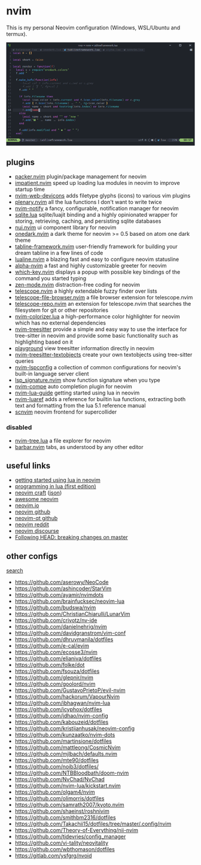 # nvim

This is my personal Neovim configuration (Windows, WSL/Ubuntu and termux).

![screenshot](/assets/nvim.png)

## plugins

- [packer.nvim](https://github.com/wbthomason/packer.nvim) plugin/package management for neovim
- [impatient.nvim](https://github.com/lewis6991/impatient.nvim) speed up loading lua modules in neovim to improve startup time
- [nvim-web-devicons](https://github.com/kyazdani42/nvim-web-devicons) adds filetype glyphs (icons) to various vim plugins
- [plenary.nvim](https://github.com/nvim-lua/plenary.nvim) all the lua functions I don't want to write twice
- [nvim-notify](https://github.com/rcarriga/nvim-notify) a fancy, configurable, notification manager for neovim
- [sqlite.lua](https://github.com/tami5/sqlite.lua) sqlite/luajit binding and a highly opinionated wrapper for storing, retrieving, caching, and persisting sqlite databases
- [nui.nvim](https://github.com/MunifTanjim/nui.nvim) ui component library for neovim
- [onedark.nvim](https://github.com/navarasu/onedark.nvim) a dark theme for neovim >= 0.5 based on atom one dark theme
- [tabline-framework.nvim](https://github.com/rafcamlet/tabline-framework.nvim) user-friendly framework for building your dream tabline in a few lines of code
- [lualine.nvim](https://github.com/nvim-lualine/lualine.nvim) a blazing fast and easy to configure neovim statusline
- [alpha-nvim](https://github.com/goolord/alpha-nvim) a fast and highly customizable greeter for neovim
- [which-key.nvim](https://github.com/folke/which-key.nvim) displays a popup with possible key bindings of the command you started typing
- [zen-mode.nvim](https://github.com/folke/zen-mode.nvim) distraction-free coding for neovim
- [telescope.nvim](https://github.com/nvim-telescope/telescope.nvim) a highly extendable fuzzy finder over lists
- [telescope-file-browser.nvim](https://github.com/nvim-telescope/telescope-file-browser.nvim) a file browser extension for telescope.nvim
- [telescope-repo.nvim](https://github.com/cljoly/telescope-repo.nvim) an extension for telescope.nvim that searches the filesystem for git or other repositories
- [nvim-colorizer.lua](https://github.com/norcalli/nvim-colorizer.lua) a high-performance color highlighter for neovim which has no external dependencies
- [nvim-treesitter](https://github.com/nvim-treesitter/nvim-treesitter) provide a simple and easy way to use the interface for tree-sitter in neovim and provide some basic functionality such as highlighting based on it
- [playground](https://github.com/nvim-treesitter/playground) view treesitter information directly in neovim
- [nvim-treesitter-textobjects](https://github.com/nvim-treesitter/nvim-treesitter-textobjects) create your own textobjects using tree-sitter queries
- [nvim-lspconfig](https://github.com/neovim/nvim-lspconfig) a collection of common configurations for neovim's built-in language server client
- [lsp_signature.nvim](https://github.com/ray-x/lsp_signature.nvim) show function signature when you type
- [nvim-compe](https://github.com/hrsh7th/nvim-compe) auto completion plugin for neovim
- [nvim-lua-guide](https://github.com/nanotee/nvim-lua-guide) getting started using lua in neovim
- [nvim-luaref](https://github.com/milisims/nvim-luaref) adds a reference for builtin lua functions, extracting both text and formatting from the lua 5.1 reference manual
- [scnvim](https://github.com/davidgranstrom/scnvim) neovim frontend for supercollider

### disabled

- [nvim-tree.lua](https://github.com/kyazdani42/nvim-tree.lua) a file explorer for neovim
- [barbar.nvim](https://github.com/romgrk/barbar.nvim) tabs, as understood by any other editor

## useful links

- [getting started using lua in neovim](https://github.com/nanotee/nvim-lua-guide)
- [programming in lua (first edition)](https://www.lua.org/pil/contents.html)
- [neovim craft](https://neovimcraft.com/) ([json](https://github.com/neurosnap/neovimcraft/blob/main/src/lib/resources.json))
- [awesome neovim](https://github.com/rockerBOO/awesome-neovim)
- [neovim.io](https://neovim.io/)
- [neovim github](https://github.com/neovim/neovim)
- [neovim-qt github](https://github.com/equalsraf/neovim-qt)
- [neovim reddit](https://www.reddit.com/r/neovim/)
- [neovim discourse](https://neovim.discourse.group/)
- [Following HEAD: breaking changes on master](https://github.com/neovim/neovim/issues/14090)


## other configs

[search](https://github.com/search?l=&o=desc&q=vim+language%3ALua&s=indexed&type=Code)

- https://github.com/aserowy/NeoCode
- https://github.com/ashincoder/StarVim
- https://github.com/ayamir/nvimdots
- https://github.com/brainfucksec/neovim-lua
- https://github.com/budswa/nvim
- https://github.com/ChristianChiarulli/LunarVim
- https://github.com/crivotz/nv-ide
- https://github.com/danielnehrig/nvim
- https://github.com/davidgranstrom/vim-conf
- https://github.com/dhruvmanila/dotfiles
- https://github.com/e-cal/evim
- https://github.com/ecosse3/nvim
- https://github.com/elianiva/dotfiles
- https://github.com/folke/dot
- https://github.com/fsouza/dotfiles
- https://github.com/glepnir/nvim
- https://github.com/goolord/nvim
- https://github.com/GustavoPrietoP/evil-nvim
- https://github.com/hackorum/VapourNvim
- https://github.com/ibhagwan/nvim-lua
- https://github.com/icyphox/dotfiles
- https://github.com/jdhao/nvim-config
- https://github.com/kabouzeid/dotfiles
- https://github.com/kristijanhusak/neovim-config
- https://github.com/kunzaatko/nvim-dots
- https://github.com/martinsione/dotfiles
- https://github.com/mattleong/CosmicNvim
- https://github.com/mjlbach/defaults.nvim
- https://github.com/mte90/dotfiles
- https://github.com/noib3/dotfiles/
- https://github.com/NTBBloodbath/doom-nvim
- https://github.com/NvChad/NvChad
- https://github.com/nvim-lua/kickstart.nvim
- https://github.com/olgam4/nvim
- https://github.com/olimorris/dotfiles
- https://github.com/samrath2007/kyoto.nvim
- https://github.com/shaeinst/roshnivim
- https://github.com/smithbm2316/dotfiles
- https://github.com/Takachii15/dotfiles/tree/master/.config/nvim
- https://github.com/Theory-of-Everything/nii-nvim
- https://github.com/tjdevries/config_manager
- https://github.com/vi-tality/neovitality
- https://github.com/wbthomason/dotfiles
- https://gitlab.com/ysfgrg/nvoid 

